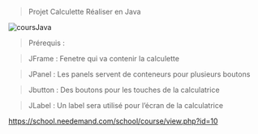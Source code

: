 >Projet Calculette
>Réaliser en Java

![coursJava](https://delperie.needemand.com/images/calculatrice/Projet.jpg)

>Prérequis :

>JFrame : Fenetre qui va contenir la calculette

>JPanel : Les panels servent de conteneurs pour plusieurs boutons

>Jbutton : Des boutons pour les touches de la calculatrice

>JLabel : Un label sera utilisé pour l’écran de la calculatrice


https://school.needemand.com/school/course/view.php?id=10
